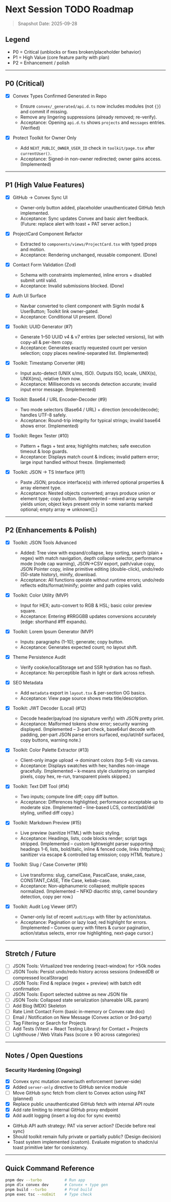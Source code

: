 # Next Session TODO Roadmap

> Snapshot Date: 2025-09-28

## Legend

- P0 = Critical (unblocks or fixes broken/placeholder behavior)
- P1 = High Value (core feature parity with plan)
- P2 = Enhancement / polish

---

## P0 (Critical)

- [x] Convex Types Confirmed Generated in Repo
  - Ensure `convex/_generated/api.d.ts` now includes modules (not `{}`) and commit if missing.
  - Remove any lingering suppressions (already removed; re-verify).
  - Acceptance: Opening `api.d.ts` shows `projects` and `messages` entries. (Verified)

- [x] Protect Toolkit for Owner Only
  - Add `NEXT_PUBLIC_OWNER_USER_ID` check in `toolkit/page.tsx` after `currentUser()`.
  - Acceptance: Signed-in non-owner redirected; owner gains access. (Implemented)

---

## P1 (High Value Features)

- [x] GitHub → Convex Sync UI
  - Owner-only button added, placeholder unauthenticated GitHub fetch implemented.
  - Acceptance: Sync updates Convex and basic alert feedback. (Future: replace alert with toast + PAT server action.)

- [x] ProjectCard Component Refactor
  - Extracted to `components/views/ProjectCard.tsx` with typed props and motion.
  - Acceptance: Rendering unchanged, reusable component. (Done)

- [x] Contact Form Validation (Zod)
  - Schema with constraints implemented, inline errors + disabled submit until valid.
  - Acceptance: Invalid submissions blocked. (Done)

- [x] Auth UI Surface
  - Navbar converted to client component with SignIn modal & UserButton; Toolkit link owner-gated.
  - Acceptance: Conditional UI present. (Done)

- [x] Toolkit: UUID Generator (#7)
  - Generate 1–50 UUID v4 & v7 entries (per selected versions), list with copy-all & per-item copy.
  - Acceptance: Generates exactly requested count per version selection; copy places newline-separated list. (Implemented)

- [x] Toolkit: Timestamp Converter (#8)
  - Input auto-detect (UNIX s/ms, ISO). Outputs ISO, locale, UNIX(s), UNIX(ms), relative from now.
  - Acceptance: Milliseconds vs seconds detection accurate; invalid input error message. (Implemented)

- [x] Toolkit: Base64 / URL Encoder-Decoder (#9)
  - Two mode selectors (Base64 / URL) + direction (encode/decode); handles UTF-8 safely.
  - Acceptance: Round-trip integrity for typical strings; invalid base64 shows error. (Implemented)

- [x] Toolkit: Regex Tester (#10)
  - Pattern + flags + test area; highlights matches; safe execution timeout & loop guards.
  - Acceptance: Displays match count & indices; invalid pattern error; large input handled without freeze. (Implemented)

- [x] Toolkit: JSON → TS Interface (#11)
  - Paste JSON; produce interface(s) with inferred optional properties & array element type.
  - Acceptance: Nested objects converted; arrays produce union or element type; copy button. (Implemented – mixed array sample yields union; object keys present only in some variants marked optional; empty array => unknown[].)

---

## P2 (Enhancements & Polish)

- [x] Toolkit: JSON Tools Advanced
  - Added: Tree view with expand/collapse, key sorting, search (plain + regex) with match navigation, depth collapse selector, performance mode (node cap warning), JSON→CSV export, path/value copy, JSON Pointer copy, inline primitive editing (double-click), undo/redo (50-state history), minify, download.
  - Acceptance: All functions operate without runtime errors; undo/redo reflects edits/format/minify; pointer and path copies valid.

- [x] Toolkit: Color Utility (MVP)
  - Input for HEX; auto-convert to RGB & HSL; basic color preview square.
  - Acceptance: Entering #RRGGBB updates conversions accurately (edge: shorthand #fff expands).

- [x] Toolkit: Lorem Ipsum Generator (MVP)
  - Inputs: paragraphs (1–10); generate; copy button.
  - Acceptance: Generates expected count; no layout shift.

- [x] Theme Persistence Audit
  - Verify cookie/localStorage set and SSR hydration has no flash.
  - Acceptance: No perceptible flash in light or dark across refresh.

- [x] SEO Metadata
  - Add `metadata` export in `layout.tsx` & per-section OG basics.
  - Acceptance: View page source shows meta title/description.

- [x] Toolkit: JWT Decoder (Local) (#12)
  - Decode header/payload (no signature verify) with JSON pretty print.
  - Acceptance: Malformed tokens show error; security warning displayed. (Implemented – 3-part check, base64url decode with padding, per-part JSON parse errors surfaced, exp/iat/nbf surfaced, copy buttons, warning note.)

- [x] Toolkit: Color Palette Extractor (#13)
  - Client-only image upload → dominant colors (top 5–8) via canvas.
  - Acceptance: Displays swatches with hex; handles non-image gracefully. (Implemented – k-means style clustering on sampled pixels, copy hex, re-run, transparent pixels skipped.)

- [x] Toolkit: Text Diff Tool (#14)
  - Two inputs; compute line diff; copy diff button.
  - Acceptance: Differences highlighted; performance acceptable up to moderate size. (Implemented – line-based LCS, context/add/del styling, unified diff copy.)

- [x] Toolkit: Markdown Preview (#15)
  - Live preview (sanitize HTML) with basic styling.
  - Acceptance: Headings, lists, code blocks render; script tags stripped. (Implemented – custom lightweight parser supporting headings 1-6, lists, bold/italic, inline & fenced code, links (http/https); sanitizer via escape & controlled tag emission; copy HTML feature.)

- [x] Toolkit: Slug / Case Converter (#16)
  - Live transforms: slug, camelCase, PascalCase, snake_case, CONSTANT_CASE, Title Case, kebab-case.
  - Acceptance: Non-alphanumeric collapsed; multiple spaces normalized. (Implemented – NFKD diacritic strip, camel boundary detection, copy per row.)

- [x] Toolkit: Audit Log Viewer (#17)
  - Owner-only list of recent `auditLogs` with filter by action/status.
  - Acceptance: Pagination or lazy load; red highlight for errors. (Implemented – Convex query with filters & cursor pagination, action/status selects, error row highlighting, next-page cursor.)

---

## Stretch / Future

- [ ] JSON Tools: Virtualized tree rendering (react-window) for >50k nodes
- [ ] JSON Tools: Persist undo/redo history across sessions (indexedDB or compressed localStorage)
- [ ] JSON Tools: Find & replace (regex + preview) with batch edit confirmation
- [ ] JSON Tools: Export selected subtree as new JSON file
- [ ] JSON Tools: Collapsed state serialization (shareable URL param)
- [ ] Add Blog (MDX) Skeleton
- [ ] Rate Limit Contact Form (basic in-memory or Convex rate doc)
- [ ] Email / Notification on New Message (Convex action or 3rd-party)
- [ ] Tag Filtering or Search for Projects
- [ ] Add Tests (Vitest + React Testing Library) for Contact + Projects
- [ ] Lighthouse / Web Vitals Pass (score ≥ 90 across categories)

---

## Notes / Open Questions

### Security Hardening (Ongoing)

- [x] Convex sync mutation owner/auth enforcement (server-side)
- [x] Added `server-only` directive to GitHub service module
- [ ] Move GitHub sync fetch from client to Convex action using PAT (planned)
- [x] Replace public unauthenticated GitHub fetch with internal API route
- [x] Add rate limiting to internal GitHub proxy endpoint
- [x] Add audit logging (insert a log doc for sync events)

- GitHub API auth strategy: PAT via server action? (Decide before real sync)
- Should toolkit remain fully private or partially public? (Design decision)
- Toast system implemented (custom). Evaluate migration to shadcn/ui toast primitive later for consistency.

---

## Quick Command Reference

```bash
pnpm dev --turbo          # Run app
pnpm dlx convex dev       # Convex + type gen
pnpm build --turbo        # Prod build
pnpm exec tsc --noEmit    # Type check
```
